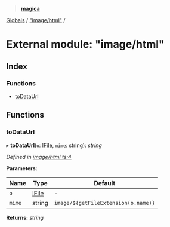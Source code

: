 > **[magica](../README.md)**

[Globals](../README.md) / ["image/html"](_image_html_.md) /

# External module: "image/html"

## Index

### Functions

* [toDataUrl](_image_html_.md#todataurl)

## Functions

###  toDataUrl

▸ **toDataUrl**(`o`: [IFile](../interfaces/_types_.ifile.md), `mime`: string): *string*

*Defined in [image/html.ts:4](https://github.com/cancerberoSgx/magica/blob/819ab9b/src/image/html.ts#L4)*

**Parameters:**

Name | Type | Default |
------ | ------ | ------ |
`o` | [IFile](../interfaces/_types_.ifile.md) | - |
`mime` | string |  `image/${getFileExtension(o.name)}` |

**Returns:** *string*